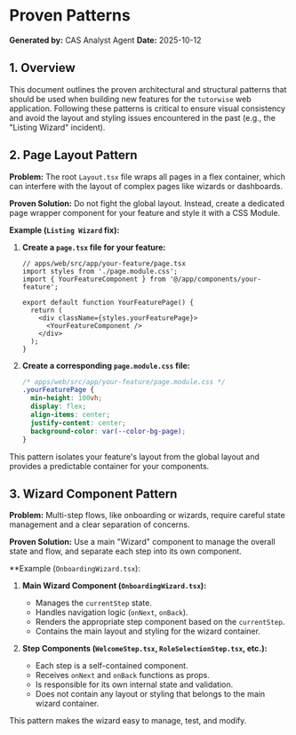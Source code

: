 # Proven Patterns

**Generated by:** CAS Analyst Agent
**Date:** 2025-10-12

## 1. Overview

This document outlines the proven architectural and structural patterns that should be used when building new features for the `tutorwise` web application. Following these patterns is critical to ensure visual consistency and avoid the layout and styling issues encountered in the past (e.g., the "Listing Wizard" incident).

## 2. Page Layout Pattern

**Problem:** The root `Layout.tsx` file wraps all pages in a flex container, which can interfere with the layout of complex pages like wizards or dashboards.

**Proven Solution:** Do not fight the global layout. Instead, create a dedicated page wrapper component for your feature and style it with a CSS Module.

**Example (`Listing Wizard` fix):**

1.  **Create a `page.tsx` file for your feature:**

    ```tsx
    // apps/web/src/app/your-feature/page.tsx
    import styles from './page.module.css';
    import { YourFeatureComponent } from '@/app/components/your-feature';

    export default function YourFeaturePage() {
      return (
        <div className={styles.yourFeaturePage}>
          <YourFeatureComponent />
        </div>
      );
    }
    ```

2.  **Create a corresponding `page.module.css` file:**

    ```css
    /* apps/web/src/app/your-feature/page.module.css */
    .yourFeaturePage {
      min-height: 100vh;
      display: flex;
      align-items: center;
      justify-content: center;
      background-color: var(--color-bg-page);
    }
    ```

This pattern isolates your feature's layout from the global layout and provides a predictable container for your components.

## 3. Wizard Component Pattern

**Problem:** Multi-step flows, like onboarding or wizards, require careful state management and a clear separation of concerns.

**Proven Solution:** Use a main "Wizard" component to manage the overall state and flow, and separate each step into its own component.

**Example (`OnboardingWizard.tsx`):

1.  **Main Wizard Component (`OnboardingWizard.tsx`):**
    *   Manages the `currentStep` state.
    *   Handles navigation logic (`onNext`, `onBack`).
    *   Renders the appropriate step component based on the `currentStep`.
    *   Contains the main layout and styling for the wizard container.

2.  **Step Components (`WelcomeStep.tsx`, `RoleSelectionStep.tsx`, etc.):**
    *   Each step is a self-contained component.
    *   Receives `onNext` and `onBack` functions as props.
    *   Is responsible for its own internal state and validation.
    *   Does not contain any layout or styling that belongs to the main wizard container.

This pattern makes the wizard easy to manage, test, and modify.
